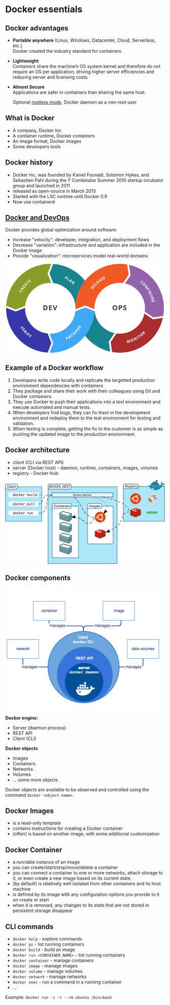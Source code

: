 
# Docker essentials

## Docker advantages

  - **Portable anywhere** (Linux, Windows, Datacenter, Cloud, Serverless, etc.)   
    Docker created the industry standard for containers.
    
  - **Lightweight**   
    Containers share the machine’s OS system kernel and therefore do not require an OS per application, driving higher server efficiencies and reducing server and licensing costs.
    
  - **Almost Secure**   
    Applications are safer in containers than sharing the same host.
    
    Optional [rootless mode](https://docs.docker.com/engine/security/rootless/), Docker daemon as a non-root user

## What is Docker

- A company, Docker Inc
- A container runtime, Docker containers
- An image format, Docker images
- Some developers tools

## Docker history

- Docker Inc. was founded by Kamel Founadi, Solomon Hykes, and Sebastien Pahl during the Y Combinator Summer 2010 startup incubator group and launched in 2011
- released as open-source in March 2013
- Started with the LXC runtime until Docker 0.9
- Now use containerd

## [Docker and DevOps](https://www.docker.com/resources/white-papers/docker-and-three-ways-devops)

Docker provides global optimization around software:

- Increase "velocity": developer, integration, and deployment flows
- Decrease "variation": infrastructure and application are included in the Docker image
- Provide "visualization": microservices model real-world domains

![DevOps life cycle](./assets/devops.png)

## Example of a Docker workflow

1. Developers write code locally and replicate the targetted production environment dependencies with containers
2. They package and share their work with their colleagues using Git and Docker containers.
3. They use Docker to push their applications into a test environment and execute automated and manual tests.
4. When developers find bugs, they can fix them in the development environment and redeploy them to the test environment for testing and validation.
5. When testing is complete, getting the fix to the customer is as simple as pushing the updated image to the production environment.

## Docker architecture

- client (CLI via REST API)
- server (Docker host) - daemon, runtime, containers, images, volumes
- registry - Docker Hub

![Docker architecture](./assets/docker-architecture.png)

## Docker components

![Docker objects and Docker engine](./assets/docker-engine-components.png)

**Docker engine:**

- Server (daemon process)
- REST API
- Client (CLI)

**Docker objects**

- Images
- Containers
- Networks
- Volumes
- ... some more objects

Docker objects are available to be observed and controlled using the command `docker <object-name>`.

## Docker Images

- is a read-only template
- contains instructions for creating a Docker container
- (often) is based on another image, with some additional customization

## Docker Container

- a runnable instance of an image
- you can create/start/stop/move/delete a container
- you can connect a container to one or more networks, attach storage to it, or even create a new image based on its current state.
- (by default) is relatively well isolated from other containers and its host machine
- is defined by its image with any configuration options you provide to it on create or start
- when it is removed, any changes to its state that are not stored in persistent storage disappear

## CLI commands

- `docker help` - explore commands
- `docker ps` - list running containers
- `docker build` - build an image
- `docker run <CONTAINER_NAME>` - list running containers
- `docker container` - manage containers
- `docker image` - manage images
- `docker volume` - manage volumes
- `docker network` - manage networks
- `docker exec` - run a command in a running container
- ...

Example: `docker run -i -t --rm ubuntu /bin/bash`
